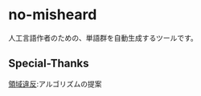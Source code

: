 # no-misheard

人工言語作者のための、単語群を自動生成するツールです。

## Special-Thanks

[領域違反](https://github.com/wvad):アルゴリズムの提案
